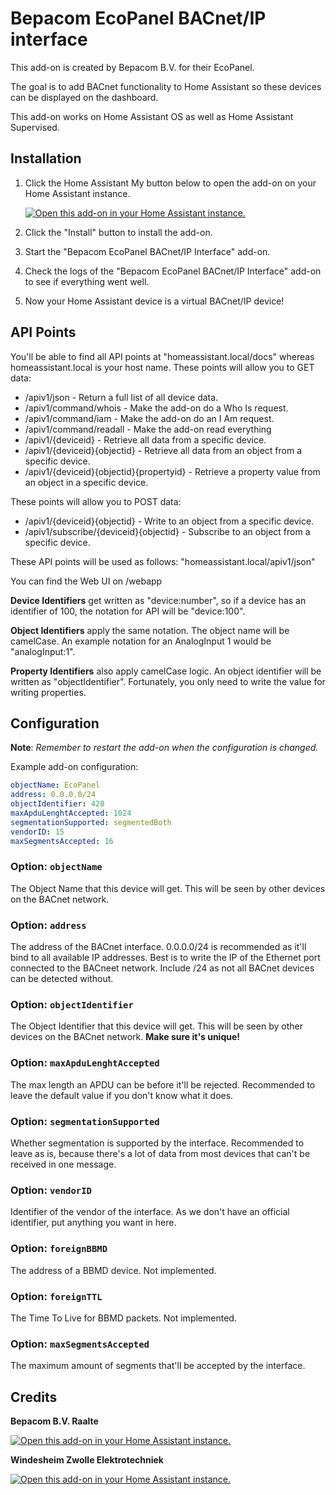 # Bepacom EcoPanel BACnet/IP interface

This add-on is created by Bepacom B.V. for their EcoPanel. 

The goal is to add BACnet functionality to Home Assistant so these devices can be displayed on the dashboard.

This add-on works on Home Assistant OS as well as Home Assistant Supervised.


## Installation

1. Click the Home Assistant My button below to open the add-on on your Home
   Assistant instance.

   [![Open this add-on in your Home Assistant instance.][addon-badge]][addon]

1. Click the "Install" button to install the add-on.
1. Start the "Bepacom EcoPanel BACnet/IP Interface" add-on.
1. Check the logs of the "Bepacom EcoPanel BACnet/IP Interface" add-on to see if everything went
   well.
1. Now your Home Assistant device is a virtual BACnet/IP device!


## API Points

You'll be able to find all API points at "homeassistant.local/docs" whereas homeassistant.local is your host name.
These points will allow you to GET data:

- /apiv1/json								- Return a full list of all device data.
- /apiv1/command/whois						- Make the add-on do a Who Is request.
- /apiv1/command/iam						- Make the add-on do an I Am request.
- /apiv1/command/readall					- Make the add-on read everything
- /apiv1/{deviceid}							- Retrieve all data from a specific device.
- /apiv1/{deviceid}{objectid}				- Retrieve all data from an object from a specific device.
- /apiv1/{deviceid}{objectid}{propertyid}	- Retrieve a property value from an object in a specific device.

These points will allow you to POST data:
- /apiv1/{deviceid}{objectid}				- Write to an object from a specific device.
- /apiv1/subscribe/{deviceid}{objectid}		- Subscribe to an object from a specific device.


These API points will be used as follows:
"homeassistant.local/apiv1/json"

You can find the Web UI on /webapp

**Device Identifiers** get written as "device:number", so if a device has an identifier of 100, the notation for API will be "device:100".

**Object Identifiers** apply the same notation. The object name will be camelCase. An example notation for an AnalogInput 1 would be "analogInput:1".

**Property Identifiers** also apply camelCase logic. An object identifier will be written as "objectIdentifier". 
Fortunately, you only need to write the value for writing properties.


## Configuration

**Note**: _Remember to restart the add-on when the configuration is changed._

Example add-on configuration:

```yaml
objectName: EcoPanel
address: 0.0.0.0/24
objectIdentifier: 420
maxApduLenghtAccepted: 1024
segmentationSupported: segmentedBoth
vendorID: 15
maxSegmentsAccepted: 16
```

### Option: `objectName`
The Object Name that this device will get. This will be seen by other devices on the BACnet network.

### Option: `address`
The address of the BACnet interface. 0.0.0.0/24 is recommended as it'll bind to all available IP addresses.
Best is to write the IP of the Ethernet port connected to the BACneet network. Include /24 as not all BACnet devices can be detected without.

### Option: `objectIdentifier`
The Object Identifier that this device will get. This will be seen by other devices on the BACnet network. **Make sure it's unique!**

### Option: `maxApduLenghtAccepted`
The max length an APDU can be before it'll be rejected. Recommended to leave the default value if you don't know what it does.

### Option: `segmentationSupported`
Whether segmentation is supported by the interface. Recommended to leave as is, because there's a lot of data from most devices that can't be received in one message.

### Option: `vendorID`
Identifier of the vendor of the interface. As we don't have an official identifier, put anything you want in here.

### Option: `foreignBBMD`
The address of a BBMD device. Not implemented.

### Option: `foreignTTL`
The Time To Live for BBMD packets. Not implemented.

### Option: `maxSegmentsAccepted`
The maximum amount of segments that'll be accepted by the interface.


## Credits

**Bepacom B.V. Raalte**


[![Open this add-on in your Home Assistant instance.][bepacom-badge]][bepacom]


**Windesheim Zwolle Elektrotechniek**


[![Open this add-on in your Home Assistant instance.][windesheim-badge]][windesheim]


[addon-badge]: https://my.home-assistant.io/badges/supervisor_addon.svg
[addon]: https://my.home-assistant.io/redirect/supervisor_addon/?addon=13b6b180_bacnetinterface&repository_url=https%3A%2F%2Fgithub.com%2FGravySeal%2Fbepacom-repo
[bepacom-badge]: https://www.bepacom.nl/wp-content/uploads/2018/09/logo-bepacom-besturingstechniek.jpg
[bepacom]: https://www.bepacom.nl/
[windesheim-badge]: https://www.windesheim.nl/getmedia/d06bfafc-febf-4c5e-bcec-bdf619d2ae93/Windesheim_logo.png
[windesheim]: https://www.windesheim.nl/